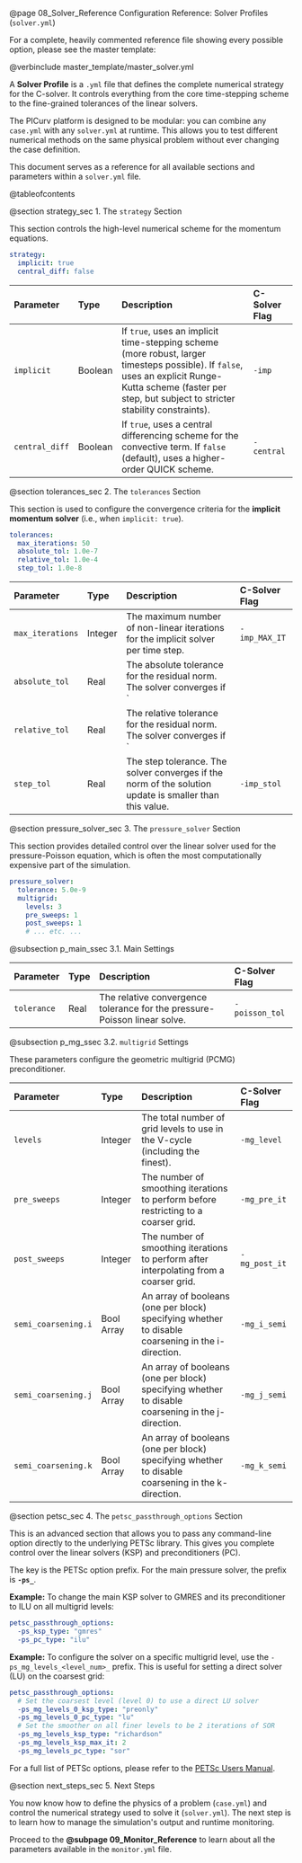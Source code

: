 @page 08_Solver_Reference Configuration Reference: Solver Profiles (`solver.yml`)

For a complete, heavily commented reference file showing every possible option, please see the master template:

@verbinclude master_template/master_solver.yml

A **Solver Profile** is a `.yml` file that defines the complete numerical strategy for the C-solver. It controls everything from the core time-stepping scheme to the fine-grained tolerances of the linear solvers.

The PICurv platform is designed to be modular: you can combine any `case.yml` with any `solver.yml` at runtime. This allows you to test different numerical methods on the same physical problem without ever changing the case definition.

This document serves as a reference for all available sections and parameters within a `solver.yml` file.

@tableofcontents

@section strategy_sec 1. The `strategy` Section

This section controls the high-level numerical scheme for the momentum equations.

```yaml
strategy:
  implicit: true
  central_diff: false
```

| Parameter | Type | Description | C-Solver Flag |
| :--- | :--- | :--- | :--- |
| `implicit` | Boolean | If `true`, uses an implicit time-stepping scheme (more robust, larger timesteps possible). If `false`, uses an explicit Runge-Kutta scheme (faster per step, but subject to stricter stability constraints). | `-imp` |
| `central_diff` | Boolean | If `true`, uses a central differencing scheme for the convective term. If `false` (default), uses a higher-order QUICK scheme. | `-central` |

@section tolerances_sec 2. The `tolerances` Section

This section is used to configure the convergence criteria for the **implicit momentum solver** (i.e., when `implicit: true`).

```yaml
tolerances:
  max_iterations: 50
  absolute_tol: 1.0e-7
  relative_tol: 1.0e-4
  step_tol: 1.0e-8
```

| Parameter | Type | Description | C-Solver Flag |
| :--- | :--- | :--- | :--- |
| `max_iterations` | Integer | The maximum number of non-linear iterations for the implicit solver per time step. | `-imp_MAX_IT` |
| `absolute_tol` | Real | The absolute tolerance for the residual norm. The solver converges if `||F(x)|| < atol`. | `-imp_atol` |
| `relative_tol` | Real | The relative tolerance for the residual norm. The solver converges if `||F(x)|| < rtol * ||F(x_0)||`. | `-imp_rtol` |
| `step_tol` | Real | The step tolerance. The solver converges if the norm of the solution update is smaller than this value. | `-imp_stol` |

@section pressure_solver_sec 3. The `pressure_solver` Section

This section provides detailed control over the linear solver used for the pressure-Poisson equation, which is often the most computationally expensive part of the simulation.

```yaml
pressure_solver:
  tolerance: 5.0e-9
  multigrid:
    levels: 3
    pre_sweeps: 1
    post_sweeps: 1
    # ... etc. ...
```

@subsection p_main_ssec 3.1. Main Settings

| Parameter | Type | Description | C-Solver Flag |
| :--- | :--- | :--- | :--- |
| `tolerance` | Real | The relative convergence tolerance for the pressure-Poisson linear solve. | `-poisson_tol` |

@subsection p_mg_ssec 3.2. `multigrid` Settings

These parameters configure the geometric multigrid (PCMG) preconditioner.

| Parameter | Type | Description | C-Solver Flag |
| :--- | :--- | :--- | :--- |
| `levels` | Integer | The total number of grid levels to use in the V-cycle (including the finest). | `-mg_level` |
| `pre_sweeps` | Integer | The number of smoothing iterations to perform before restricting to a coarser grid. | `-mg_pre_it` |
| `post_sweeps` | Integer | The number of smoothing iterations to perform after interpolating from a coarser grid. | `-mg_post_it` |
| `semi_coarsening.i`| Bool Array | An array of booleans (one per block) specifying whether to disable coarsening in the i-direction. | `-mg_i_semi` |
| `semi_coarsening.j`| Bool Array | An array of booleans (one per block) specifying whether to disable coarsening in the j-direction. | `-mg_j_semi` |
| `semi_coarsening.k`| Bool Array | An array of booleans (one per block) specifying whether to disable coarsening in the k-direction. | `-mg_k_semi` |

@section petsc_sec 4. The `petsc_passthrough_options` Section

This is an advanced section that allows you to pass any command-line option directly to the underlying PETSc library. This gives you complete control over the linear solvers (KSP) and preconditioners (PC).

The key is the PETSc option prefix. For the main pressure solver, the prefix is **`-ps_`**.

**Example:** To change the main KSP solver to GMRES and its preconditioner to ILU on all multigrid levels:
```yaml
petsc_passthrough_options:
  -ps_ksp_type: "gmres"
  -ps_pc_type: "ilu"
```

**Example:** To configure the solver on a specific multigrid level, use the `-ps_mg_levels_<level_num>_` prefix. This is useful for setting a direct solver (LU) on the coarsest grid:
```yaml
petsc_passthrough_options:
  # Set the coarsest level (level 0) to use a direct LU solver
  -ps_mg_levels_0_ksp_type: "preonly"
  -ps_mg_levels_0_pc_type: "lu"
  # Set the smoother on all finer levels to be 2 iterations of SOR
  -ps_mg_levels_ksp_type: "richardson"
  -ps_mg_levels_ksp_max_it: 2
  -ps_mg_levels_pc_type: "sor"
```
For a full list of PETSc options, please refer to the [PETSc Users Manual](https://petsc.org/release/docs/manual/).

@section next_steps_sec 5. Next Steps

You now know how to define the physics of a problem (`case.yml`) and control the numerical strategy used to solve it (`solver.yml`). The next step is to learn how to manage the simulation's output and runtime monitoring.

Proceed to the **@subpage 09_Monitor_Reference** to learn about all the parameters available in the `monitor.yml` file.